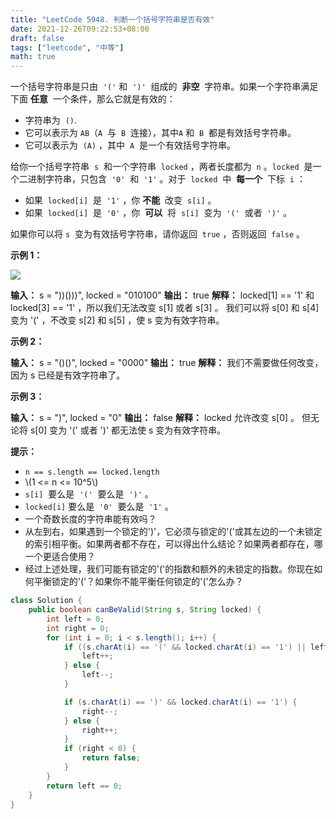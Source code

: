 ```yaml
---
title: "LeetCode 5948. 判断一个括号字符串是否有效"
date: 2021-12-26T09:22:53+08:00
draft: false
tags: ["leetcode", "中等"]
math: true
---
```


一个括号字符串是只由  `'('` 和  `')'`  组成的  **非空**  字符串。如果一个字符串满足下面 **任意**  一个条件，那么它就是有效的：

- 字符串为  `()`.
- 它可以表示为 `AB`（`A`  与  `B`  连接），其中`A` 和  `B`  都是有效括号字符串。
- 它可以表示为  `(A)` ，其中  `A`  是一个有效括号字符串。

给你一个括号字符串  `s`  和一个字符串  `locked` ，两者长度都为  `n` 。`locked`  是一个二进制字符串，只包含  `'0'`  和  `'1'` 。对于  `locked`  中  **每一个**  下标  `i` ：

- 如果  `locked[i]`  是  `'1'` ，你 **不能**  改变  `s[i]` 。
- 如果  `locked[i]`  是  `'0'` ，你  **可以**  将  `s[i]`  变为  `'('`  或者  `')'` 。

如果你可以将 `s`  变为有效括号字符串，请你返回  `true` ，否则返回  `false` 。

<!--more-->

**示例 1：**

![](https://tategotoazarasi.github.io/images/eg1.png)

**输入：** s = "))()))", locked = "010100"
**输出：** true
**解释：** locked[1] == '1' 和 locked[3] == '1' ，所以我们无法改变 s[1] 或者 s[3] 。
我们可以将 s[0] 和 s[4] 变为 '(' ，不改变 s[2] 和 s[5] ，使 s 变为有效字符串。

**示例 2：**

**输入：** s = "()()", locked = "0000"
**输出：** true
**解释：** 我们不需要做任何改变，因为 s 已经是有效字符串了。

**示例 3：**

**输入：** s = ")", locked = "0"
**输出：** false
**解释：** locked 允许改变 s[0] 。
但无论将 s[0] 变为 '(' 或者 ')' 都无法使 s 变为有效字符串。

**提示：**

- `n == s.length == locked.length`
- \\(1 <= n <= 10^5\\)
- `s[i]`  要么是  `'('`  要么是  `')'` 。
- `locked[i]` 要么是  `'0'`  要么是  `'1'` 。
- 一个奇数长度的字符串能有效吗？
- 从左到右，如果遇到一个锁定的')'，它必须与锁定的'('或其左边的一个未锁定的索引相平衡。如果两者都不存在，可以得出什么结论？如果两者都存在，哪一个更适合使用？
- 经过上述处理，我们可能有锁定的'('的指数和额外的未锁定的指数。你现在如何平衡锁定的'('？如果你不能平衡任何锁定的'('怎么办？

```java
class Solution {
    public boolean canBeValid(String s, String locked) {
        int left = 0;
        int right = 0;
        for (int i = 0; i < s.length(); i++) {
            if ((s.charAt(i) == '(' && locked.charAt(i) == '1') || left == 0) {
                left++;
            } else {
                left--;
            }

            if (s.charAt(i) == ')' && locked.charAt(i) == '1') {
                right--;
            } else {
                right++;
            }
            if (right < 0) {
                return false;
            }
        }
        return left == 0;
    }
}
```
